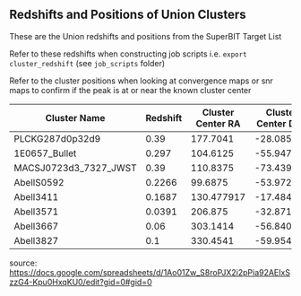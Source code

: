 ## Redshifts and Positions of Union Clusters
These are the Union redshifts and positions from the SuperBIT Target List 


Refer to these redshifts when constructing job scripts 
i.e. `export cluster_redshift` (see `job_scripts` folder)

Refer to the cluster positions when looking at convergence maps or snr maps to confirm if the peak is at or near the known cluster center

| Cluster Name              | Redshift | Cluster Center RA | Cluster Center DEC |
|---------------------------|----------|-------------------|--------------------|
| PLCKG287d0p32d9          | 0.39     | 177.7041          | -28.0852          |
| 1E0657_Bullet            | 0.297    | 104.6125          | -55.9475          |
| MACSJ0723d3_7327_JWST    | 0.39     | 110.8375          | -73.4391          |
| AbellS0592               | 0.2266   | 99.6875           | -53.9727          |
| Abell3411                | 0.1687   | 130.477917        | -17.484722        |
| Abell3571                | 0.0391   | 206.875           | -32.8719          |
| Abell3667                | 0.06     | 303.1414          | -56.8406          |
| Abell3827                | 0.1      | 330.4541          | -59.9541          |



source: https://docs.google.com/spreadsheets/d/1Ao01Zw_S8roPJX2i2pPia92AEIxSzzG4-Kpu0HxqKU0/edit?gid=0#gid=0 

